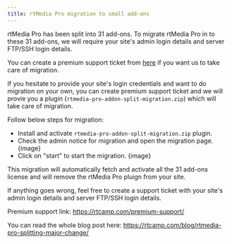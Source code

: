 ```yaml
---
title: rtMedia Pro migration to small add-ons
---
```


rtMedia Pro has been split into 31 add-ons. To migrate rtMedia Pro in to these 31 add-ons, we will require your site's admin login details and server FTP/SSH login details.

You can create a premium support ticket from [here](https://rtcamp.com/premium-support/) if you want us to take care of migration. 

If you hesitate to provide your site's login credentials and want to do migration on your own, you can create premium support ticket and we will provie you a plugin (`rtmedia-pro-addon-split-migration.zip`) which will take care of migration. 

Follow below steps for migration:
- Install and activate `rtmedia-pro-addon-split-migration.zip` plugin.
- Check the admin notice for migration and open the migration page.
{image}
- Click on "start" to start the migration.
{image}

This migration will automatically fetch and activate all the 31 add-ons license and will remove the rtMedia Pro pluign from your site.

If anything goes wrong, feel free to create a support ticket with your site's admin login details and server FTP/SSH login details.

Premium support link: https://rtcamp.com/premium-support/

You can read the whole blog post here: https://rtcamp.com/blog/rtmedia-pro-splitting-major-change/
